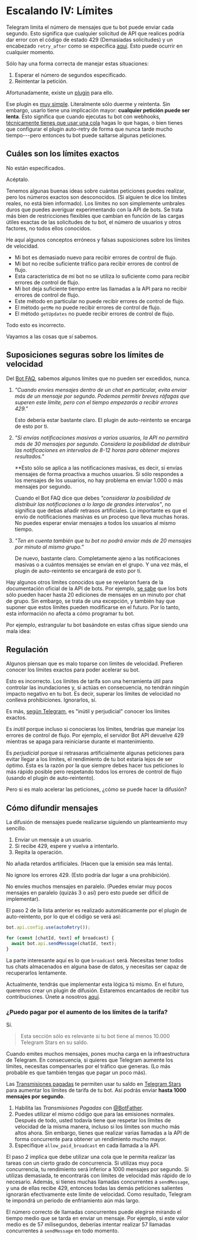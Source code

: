 # Escalando IV: Límites

Telegram limita el número de mensajes que tu bot puede enviar cada segundo.
Esto significa que cualquier solicitud de API que realices podría dar error con el código de estado 429 (Demasiadas solicitudes) y un encabezado `retry_after` como se especifica [aquí](https://core.telegram.org/bots/api#responseparameters).
Esto puede ocurrir en cualquier momento.

Sólo hay una forma correcta de manejar estas situaciones:

1. Esperar el número de segundos especificado.
2. Reintentar la petición.

Afortunadamente, existe un [plugin](../plugins/auto-retry) para ello.

Ese plugin es [muy simple](https://github.com/grammyjs/auto-retry/blob/main/src/mod.ts).
Literalmente sólo duerme y reintenta.
Sin embargo, usarlo tiene una implicación mayor: **cualquier petición puede ser lenta**.
Esto significa que cuando ejecutas tu bot con webhooks, [técnicamente tienes que usar una cola](../guide/deployment-types#terminar-las-solicitudes-de-webhooks-a-tiempo) hagas lo que hagas, o bien tienes que configurar el plugin auto-retry de forma que nunca tarde mucho tiempo---pero entonces tu bot puede saltarse algunas peticiones.

## Cuáles son los límites exactos

No están especificados.

Acéptalo.

Tenemos algunas buenas ideas sobre cuántas peticiones puedes realizar, pero los números exactos son desconocidos.
(Si alguien te dice los límites reales, no está bien informado).
Los límites no son simplemente umbrales duros que puedes averiguar experimentando con la API de bots.
Se trata más bien de restricciones flexibles que cambian en función de las cargas útiles exactas de las solicitudes de tu bot, el número de usuarios y otros factores, no todos ellos conocidos.

He aquí algunos conceptos erróneos y falsas suposiciones sobre los límites de velocidad.

- Mi bot es demasiado nuevo para recibir errores de control de flujo.
- Mi bot no recibe suficiente tráfico para recibir errores de control de flujo.
- Esta característica de mi bot no se utiliza lo suficiente como para recibir errores de control de flujo.
- Mi bot deja suficiente tiempo entre las llamadas a la API para no recibir errores de control de flujo.
- Este método en particular no puede recibir errores de control de flujo.
- El método `getMe` no puede recibir errores de control de flujo.
- El método `getUpdates` no puede recibir errores de control de flujo.

Todo esto es incorrecto.

Vayamos a las cosas que _sí_ sabemos.

## Suposiciones seguras sobre los límites de velocidad

Del [Bot FAQ](https://core.telegram.org/bots/faq#my-bot-is-hitting-limits-how-do-i-avoid-this), sabemos algunos límites que no pueden ser excedidos, nunca.

1. _"Cuando envíes mensajes dentro de un chat en particular, evita enviar más de un mensaje por segundo. Podemos permitir breves ráfagas que superen este límite, pero con el tiempo empezarás a recibir errores 429."_

   Esto debería estar bastante claro. El plugin de auto-reintento se encarga de esto por ti.

2. _"Si envías notificaciones masivas a varios usuarios, la API no permitirá más de 30 mensajes por segundo. Considera la posibilidad de distribuir las notificaciones en intervalos de 8-12 horas para obtener mejores resultados."_

   **Esto sólo se aplica a las notificaciones masivas, es decir, si envías mensajes de forma proactiva a muchos usuarios.
   Si sólo respondes a los mensajes de los usuarios, no hay problema en enviar 1.000 o más mensajes por segundo.

   Cuando el Bot FAQ dice que debes _"considerar la posibilidad de distribuir las notificaciones a lo largo de grandes intervalos"_, no significa que debas añadir retrasos artificiales.
   Lo importante es que el envío de notificaciones masivas es un proceso que lleva muchas horas.
   No puedes esperar enviar mensajes a todos los usuarios al mismo tiempo.

3. _"Ten en cuenta también que tu bot no podrá enviar más de 20 mensajes por minuto al mismo grupo."_

   De nuevo, bastante claro.
   Completamente ajeno a las notificaciones masivas o a cuántos mensajes se envían en el grupo.
   Y una vez más, el plugin de auto-reintento se encargará de esto por ti.

Hay algunos otros límites conocidos que se revelaron fuera de la documentación oficial de la API de bots.
Por ejemplo, [se sabe](https://t.me/tdlibchat/146123) que los bots sólo pueden hacer hasta 20 ediciones de mensajes en un minuto por chat de grupo.
Sin embargo, se trata de una excepción, y también hay que suponer que estos límites pueden modificarse en el futuro.
Por lo tanto, esta información no afecta a cómo programar tu bot.

Por ejemplo, estrangular tu bot basándote en estas cifras sigue siendo una mala idea:

## Regulación

Algunos piensan que es malo toparse con límites de velocidad.
Prefieren conocer los límites exactos para poder acelerar su bot.

Esto es incorrecto.
Los límites de tarifa son una herramienta útil para controlar las inundaciones y, si actúas en consecuencia, no tendrán ningún impacto negativo en tu bot.
Es decir, superar los límites de velocidad no conlleva prohibiciones.
Ignorarlos, sí.

Es más, [según Telegram](https://t.me/tdlibchat/47285), es "inútil y perjudicial" conocer los límites exactos.

Es _inútil_ porque incluso si conocieras los límites, tendrías que manejar los errores de control de flujo.
Por ejemplo, el servidor Bot API devuelve 429 mientras se apaga para reiniciarse durante el mantenimiento.

Es _perjudicial_ porque si retrasaras artificialmente algunas peticiones para evitar llegar a los límites, el rendimiento de tu bot estaría lejos de ser óptimo.
Esta es la razón por la que siempre debes hacer tus peticiones lo más rápido posible pero respetando todos los errores de control de flujo (usando el plugin de auto-reintento).

Pero si es malo acelerar las peticiones, ¿cómo se puede hacer la difusión?

## Cómo difundir mensajes

La difusión de mensajes puede realizarse siguiendo un planteamiento muy sencillo.

1. Enviar un mensaje a un usuario.
2. Si recibe 429, espere y vuelva a intentarlo.
3. Repita la operación.

No añada retardos artificiales.
(Hacen que la emisión sea más lenta).

No ignore los errores 429.
(Esto podría dar lugar a una prohibición).

No envíes muchos mensajes en paralelo.
(Puedes enviar muy pocos mensajes en paralelo (quizás 3 o así) pero esto puede ser difícil de implementar).

El paso 2 de la lista anterior es realizado automáticamente por el plugin de auto-reintento, por lo que el código se verá así:

```ts
bot.api.config.use(autoRetry());

for (const [chatId, text] of broadcast) {
  await bot.api.sendMessage(chatId, text);
}
```

La parte interesante aquí es lo que `broadcast` será.
Necesitas tener todos tus chats almacenados en alguna base de datos, y necesitas ser capaz de recuperarlos lentamente.

Actualmente, tendrás que implementar esta lógica tú mismo.
En el futuro, queremos crear un plugin de difusión.
Estaremos encantados de recibir tus contribuciones.
Únete a nosotros [aquí](https://t.me/grammyjs).

### ¿Puedo pagar por el aumento de los límites de la tarifa?

Sí.

> Esta sección sólo es relevante si tu bot tiene al menos 10.000 Telegram Stars en su saldo.

Cuando emites muchos mensajes, pones mucha carga en la infraestructura de Telegram.
En consecuencia, si quieres que Telegram aumente los límites, necesitas compensarles por el tráfico que generas.
(Lo más probable es que también tengas que pagar un poco más).

Las [Transmisiones pagadas](https://core.telegram.org/bots/api#paid-broadcasts) te permiten usar tu saldo en [Telegram Stars](https://t.me/BotNews/90) para aumentar los límites de tarifa de tu bot.
Así podrás enviar **hasta 1000 mensajes por segundo**.

1. Habilita las _Transmisiones Pagadas_ con [@BotFather](https://t.me/BotFather).
2. Puedes utilizar el mismo código que para las emisiones normales.
   Después de todo, usted todavía tiene que respetar los límites de velocidad de la misma manera, incluso si los límites son mucho más altos ahora.
   Sin embargo, tienes que realizar varias llamadas a la API de forma concurrente para obtener un rendimiento mucho mayor.
3. Especifique `allow_paid_broadcast` en cada llamada a la API.

El paso 2 implica que debe utilizar una cola que le permita realizar las tareas con un cierto grado de concurrencia.
Si utilizas muy poca concurrencia, tu rendimiento será inferior a 1000 mensajes por segundo.
Si utilizas demasiada, te encontrarás con límites de velocidad más rápido de lo necesario.
Además, si tienes muchas llamadas concurrentes a `sendMessage`, y una de ellas recibe 429, entonces todas las demás peticiones salientes ignorarán efectivamente este límite de velocidad.
Como resultado, Telegram te impondrá un periodo de enfriamiento aún más largo.

El número correcto de llamadas concurrentes puede elegirse mirando el tiempo medio que se tarda en enviar un mensaje.
Por ejemplo, si este valor medio es de 57 milisegundos, deberías intentar realizar 57 llamadas concurrentes a `sendMessage` en todo momento.
